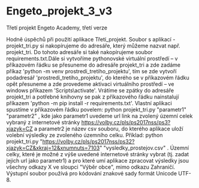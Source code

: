 # Engeto_projekt_3_v3
Třetí projekt Engeto Academy, třetí verze

Hodně úspěchů při použití aplikace Třetí_projekt. Soubor s aplikací - projekt_tri.py si nakopírujeme do adresáře, který můžeme nazvat např. projekt_tri. Do tohoto adresáře si také nakopírujeme soubor requirements.txt.Dále si vytvoříme pythonovské virtuální prostředí – v příkazovém řádku se přesuneme do adresáře projekt_tri a zde zadáme příkaz 'python -m venv prostredi_tretiho_projektu', tím se zde vytvoří podadresář 'prostredi_tretiho_projektu', do kterého se v příkazovém řádku opět přesuneme a zde provedeme aktivaci virtuálního prostředí – ve windows příkazem 'Scripts\activate'. 
Vrátíme se zpátky do adresáře projekt_tri a potřebné knihovny se pak z příkazového řádku nainstalují příkazem 'python -m pip install -r requirements.txt'. Vlastní aplikaci spustíme v příkazovém řádku povelem: python projekt_tri.py "parametr1" "parametr2" , kde jako parametr1 uvedeme url link na zvolený územní celek vybraný z internetové stránky https://volby.cz/pls/ps2017nss/ps3?xjazyk=CZ a parametr2 je název csv souboru, do kterého aplikace uloží volební výsledky ze zvoleného územního celku. Příklad: python projekt_tri.py "https://volby.cz/pls/ps2017nss/ps32?xjazyk=CZ&xkraj=12&xnumnuts=7103" "vysledky_prostejov.csv" . Územní celky, které je možné z výše uvedené internetové stránky vybrat (tj. zadat jejich url jako parametr1) a pro které umí aplikace zpracovat výsledky jsou všechny odkazy X ve sloupci "Výběr obce", mimo odkazu Zahraničí. Výstupní soubor používá pro kódování znakové sady formát Unicode UTF-8.

